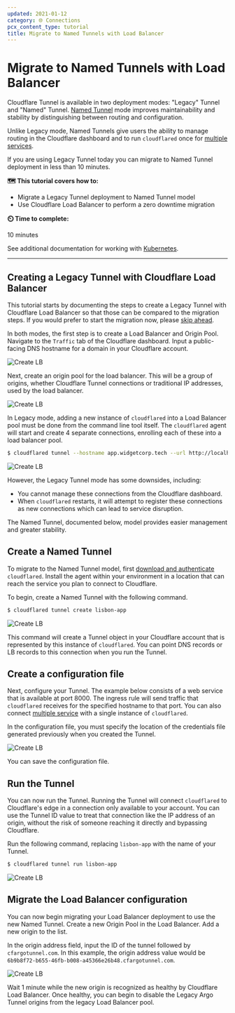 ```yaml
---
updated: 2021-01-12
category: 🌐 Connections
pcx_content_type: tutorial
title: Migrate to Named Tunnels with Load Balancer
---
```


# Migrate to Named Tunnels with Load Balancer

Cloudflare Tunnel is available in two deployment modes: "Legacy" Tunnel and "Named" Tunnel. [Named Tunnel](https://blog.cloudflare.com/argo-tunnels-that-live-forever/) mode improves maintainability and stability by distinguishing between routing and configuration.

Unlike Legacy mode, Named Tunnels give users the ability to manage routing in the Cloudflare dashboard and to run `cloudflared` once for [multiple services](https://blog.cloudflare.com/many-services-one-cloudflared/).

If you are using Legacy Tunnel today you can migrate to Named Tunnel deployment in less than 10 minutes.

**🗺️ This tutorial covers how to:**

- Migrate a Legacy Tunnel deployment to Named Tunnel model
- Use Cloudflare Load Balancer to perform a zero downtime migration

**⏲️ Time to complete:**

10 minutes

See additional documentation for working with [Kubernetes](/cloudflare-one/connections/connect-apps/deployment-guide/kubernetes/).

---

## Creating a Legacy Tunnel with Cloudflare Load Balancer

This tutorial starts by documenting the steps to create a Legacy Tunnel with Cloudflare Load Balancer so that those can be compared to the migration steps. If you would prefer to start the migration now, please [skip ahead](#create-a-named-tunnel).

In both modes, the first step is to create a Load Balancer and Origin Pool. Navigate to the `Traffic` tab of the Cloudflare dashboard. Input a public-facing DNS hostname for a domain in your Cloudflare account.

![Create LB](/cloudflare-one/static/secure-origin-connections/migrate-lb-tunnel/create-lb.png)

Next, create an origin pool for the load balancer. This will be a group of origins, whether Cloudflare Tunnel connections or traditional IP addresses, used by the load balancer.

![Create LB](/cloudflare-one/static/secure-origin-connections/migrate-lb-tunnel/add-pool.png)

In Legacy mode, adding a new instance of `cloudflared` into a Load Balancer pool must be done from the command line tool itself. The `cloudflared` agent will start and create 4 separate connections, enrolling each of these into a load balancer pool.

```sh
$ cloudflared tunnel --hostname app.widgetcorp.tech --url http://localhost:8000 --lb-pool lisbon-data-center
```

![Create LB](/cloudflare-one/static/secure-origin-connections/migrate-lb-tunnel/classic-tunnel-lb-ui.png)

However, the Legacy Tunnel mode has some downsides, including:

- You cannot manage these connections from the Cloudflare dashboard.
- When `cloudflared` restarts, it will attempt to register these connections as new connections which can lead to service disruption.

The Named Tunnel, documented below, model provides easier management and greater stability.

## Create a Named Tunnel

To migrate to the Named Tunnel model, first [download and authenticate](/cloudflare-one/connections/connect-apps/) `cloudflared`. Install the agent within your environment in a location that can reach the service you plan to connect to Cloudflare.

To begin, create a Named Tunnel with the following command.

```sh
$ cloudflared tunnel create lisbon-app
```

![Create LB](/cloudflare-one/static/secure-origin-connections/migrate-lb-tunnel/tunnel-create.png)

This command will create a Tunnel object in your Cloudflare account that is represented by this instance of `cloudflared`. You can point DNS records or LB records to this connection when you run the Tunnel.

## Create a configuration file

Next, configure your Tunnel. The example below consists of a web service that is available at port 8000. The ingress rule will send traffic that `cloudflared` receives for the specified hostname to that port. You can also connect [multiple service](/cloudflare-one/tutorials/multi-origin/) with a single instance of `cloudflared`.

In the configuration file, you must specify the location of the credentials file generated previously when you created the Tunnel.

![Create LB](/cloudflare-one/static/secure-origin-connections/migrate-lb-tunnel/tunnel-config.png)

You can save the configuration file.

## Run the Tunnel

You can now run the Tunnel. Running the Tunnel will connect `cloudflared` to Cloudflare's edge in a connection only available to your account. You can use the Tunnel ID value to treat that connection like the IP address of an origin, without the risk of someone reaching it directly and bypassing Cloudflare.

Run the following command, replacing `lisbon-app` with the name of your Tunnel.

```sh
$ cloudflared tunnel run lisbon-app
```

![Create LB](/cloudflare-one/static/secure-origin-connections/migrate-lb-tunnel/tunnel-run.png)

## Migrate the Load Balancer configuration

You can now begin migrating your Load Balancer deployment to use the new Named Tunnel. Create a new Origin Pool in the Load Balancer. Add a new origin to the list.

In the origin address field, input the ID of the tunnel followed by `cfargotunnel.com`. In this example, the origin address value would be `6b9b8f72-b655-46fb-b008-a45366e26b48.cfargotunnel.com`.

![Create LB](/cloudflare-one/static/secure-origin-connections/migrate-lb-tunnel/drain-classic-tunnel.png)

Wait 1 minute while the new origin is recognized as healthy by Cloudflare Load Balancer. Once healthy, you can begin to disable the Legacy Argo Tunnel origins from the legacy Load Balancer pool.
